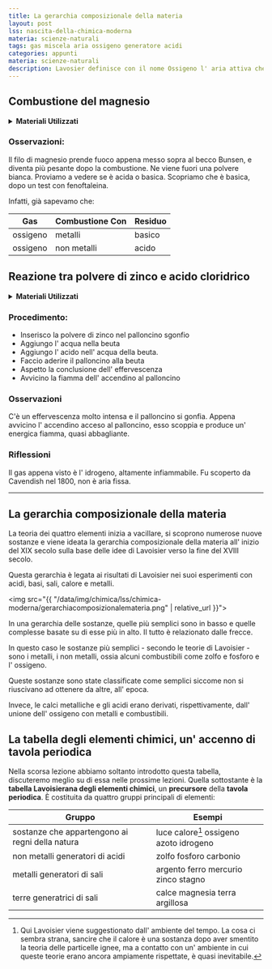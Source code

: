 ```yaml
---
title: La gerarchia composizionale della materia
layout: post
lss: nascita-della-chimica-moderna
materia: scienze-naturali
tags: gas miscela aria ossigeno generatore acidi
categories: appunti
materia: scienze-naturali
description: Lavosier definisce con il nome Ossigeno l' aria attiva che genera acidi nei processi di combustione e calcinazione.
---
```

## Combustione del magnesio
<details>
  <summary><b>Materiali Utilizzati</b></summary>
  
  • Filo di Magnesio<br>
  • Becco Bunsen<br>
  • Beuta<br>
  • Acido<br>
  • Palloncino<br>
  • Polvere di zinco<br>
  • Fenolftaleina<br>
</details>

### Osservazioni: 

Il filo di magnesio prende fuoco appena messo sopra al becco Bunsen, e diventa più pesante dopo la combustione. 
Ne viene fuori una polvere bianca. Proviamo a vedere se è acida o basica. Scopriamo che è basica, dopo un test con fenoftaleina. 

Infatti, già sapevamo che:

Gas|Combustione Con|Residuo
|---|---|---|
ossigeno|metalli|basico
ossigeno|non metalli|acido

## Reazione tra polvere di zinco e acido cloridrico

<details>
  <summary><b>Materiali Utilizzati</b></summary>
  
  • Acqua<br>
  • Beuta<br>
  • Polvere di Zinco<br>
  • Acido ( ad esempio cloridrico )<br>
  • Palloncino<br>
  • Accendino<br> 
</details>

### Procedimento:

- Inserisco la polvere di zinco nel palloncino sgonfio
- Aggiungo l' acqua nella beuta
- Aggiungo l' acido nell' acqua della beuta. 
- Faccio aderire il palloncino alla beuta
- Aspetto la conclusione dell' effervescenza
- Avvicino la fiamma dell' accendino al palloncino

### Osservazioni

C'è un effervescenza molto intensa e il palloncino si gonfia. Appena avvicino l' accendino acceso al palloncino, esso scoppia e produce un' energica fiamma, quasi abbagliante.

### Riflessioni

Il gas appena visto è l' idrogeno, altamente infiammabile. Fu scoperto da Cavendish nel 1800, non è aria fissa. 

---

## La gerarchia composizionale della materia

La teoria dei quattro elementi inizia a vacillare, si scoprono numerose nuove sostanze e viene ideata la gerarchia composizionale della materia all' inizio del XIX secolo sulla base delle idee di Lavoisier verso la fine del XVIII secolo. 

Questa gerarchia è legata ai risultati di Lavoisier nei suoi esperimenti con acidi, basi, sali, calore e metalli.

<img src="{{ "/data/img/chimica/lss/chimica-moderna/gerarchiacomposizionalemateria.png" | relative_url }}">

In una gerarchia delle sostanze, quelle più semplici sono in basso e quelle complesse basate su di esse più in alto. Il tutto è relazionato dalle frecce. 

In questo caso le sostanze più semplici - secondo le teorie di Lavoisier - sono i metalli, i non metalli, ossia alcuni combustibili come zolfo e fosforo e l' ossigeno.

Queste sostanze sono state classificate come semplici siccome non si riuscivano ad ottenere da altre, all' epoca.

Invece, le calci metalliche e gli acidi erano derivati, rispettivamente, dall' unione dell' ossigeno con metalli e combustibili. 

## La tabella degli elementi chimici, un' accenno di tavola periodica

Nella scorsa lezione abbiamo soltanto introdotto questa tabella, discuteremo meglio su di essa nelle prossime lezioni. Quella sottostante è la **tabella Lavoisierana degli elementi chimici**, un **precursore** della **tavola periodica**. È costituita da quattro gruppi principali di elementi:

Gruppo|Esempi
|---|---|
sostanze che appartengono ai regni della natura|luce calore[^1] ossigeno azoto idrogeno
non metalli generatori di acidi|zolfo fosforo carbonio
metalli generatori di sali|argento ferro mercurio zinco stagno
terre generatrici di sali|calce magnesia terra argillosa

[^1]: Qui Lavoisier viene suggestionato dall' ambiente del tempo. La cosa ci sembra strana, sancire che il calore è una sostanza dopo aver smentito la teoria delle particelle ignee, ma a contatto con un' ambiente in cui queste teorie erano ancora ampiamente rispettate, è quasi inevitabile.
